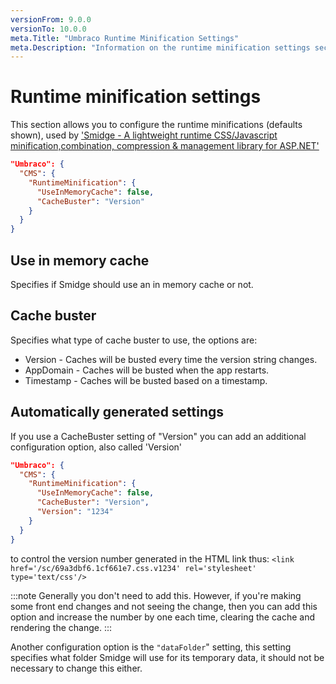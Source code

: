 ```yaml
---
versionFrom: 9.0.0
versionTo: 10.0.0
meta.Title: "Umbraco Runtime Minification Settings"
meta.Description: "Information on the runtime minification settings section"
---
```


# Runtime minification settings

This section allows you to configure the runtime minifications (defaults shown), used by ['Smidge - A lightweight runtime CSS/Javascript minification,combination, compression & management library for ASP.NET'](https://github.com/shazwazza/smidge)

```json
"Umbraco": {
  "CMS": {
    "RuntimeMinification": {
      "UseInMemoryCache": false,
      "CacheBuster": "Version"
    }
  }
}
```

## Use in memory cache

Specifies if Smidge should use an in memory cache or not.

## Cache buster

Specifies what type of cache buster to use, the options are:

* Version - Caches will be busted every time the version string changes.
* AppDomain - Caches will be busted when the app restarts.
* Timestamp - Caches will be busted based on a timestamp.

## Automatically generated settings

If you use a CacheBuster setting of "Version" you can add an additional configuration option, also called 'Version'

```json
"Umbraco": {
  "CMS": {
    "RuntimeMinification": {
      "UseInMemoryCache": false,
      "CacheBuster": "Version",
      "Version": "1234"
    }
  }
}
```

to control the version number generated in the HTML link thus: ```<link href='/sc/69a3dbf6.1cf661e7.css.v1234' rel='stylesheet' type='text/css'/>```

:::note
Generally you don't need to add this. However, if you're making some front end changes and not seeing the change, then you can add this option and increase the number by one each time, clearing the cache and rendering the change.
:::

Another configuration option is the `"dataFolder`" setting, this setting specifies what folder Smidge will use for its temporary data, it should not be necessary to change this either.
